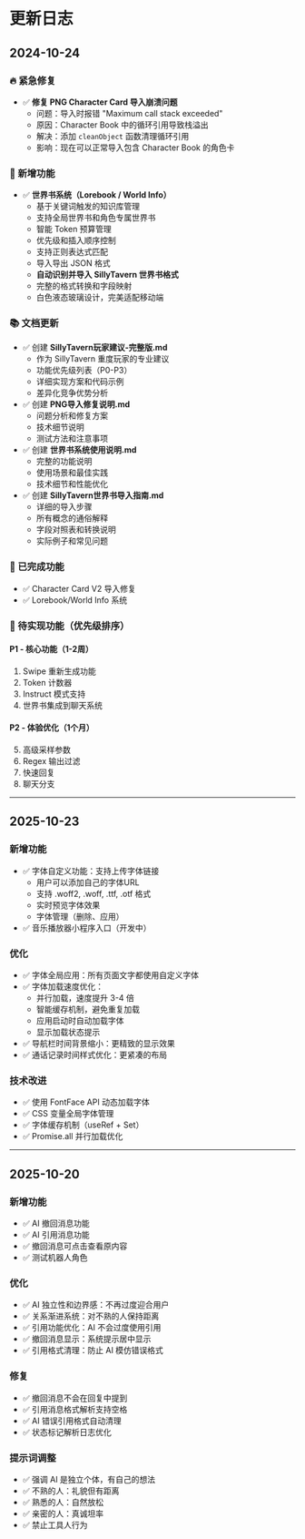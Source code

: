 # 更新日志

## 2024-10-24

### 🔥 紧急修复
- ✅ **修复 PNG Character Card 导入崩溃问题**
  - 问题：导入时报错 "Maximum call stack exceeded"
  - 原因：Character Book 中的循环引用导致栈溢出
  - 解决：添加 `cleanObject` 函数清理循环引用
  - 影响：现在可以正常导入包含 Character Book 的角色卡

### 🎉 新增功能
- ✅ **世界书系统（Lorebook / World Info）**
  - 基于关键词触发的知识库管理
  - 支持全局世界书和角色专属世界书
  - 智能 Token 预算管理
  - 优先级和插入顺序控制
  - 支持正则表达式匹配
  - 导入导出 JSON 格式
  - **自动识别并导入 SillyTavern 世界书格式**
  - 完整的格式转换和字段映射
  - 白色液态玻璃设计，完美适配移动端

### 📚 文档更新
- ✅ 创建 **SillyTavern玩家建议-完整版.md**
  - 作为 SillyTavern 重度玩家的专业建议
  - 功能优先级列表（P0-P3）
  - 详细实现方案和代码示例
  - 差异化竞争优势分析
- ✅ 创建 **PNG导入修复说明.md**
  - 问题分析和修复方案
  - 技术细节说明
  - 测试方法和注意事项
- ✅ 创建 **世界书系统使用说明.md**
  - 完整的功能说明
  - 使用场景和最佳实践
  - 技术细节和性能优化
- ✅ 创建 **SillyTavern世界书导入指南.md**
  - 详细的导入步骤
  - 所有概念的通俗解释
  - 字段对照表和转换说明
  - 实际例子和常见问题

### 🎯 已完成功能
- ✅ Character Card V2 导入修复
- ✅ Lorebook/World Info 系统

### 🎯 待实现功能（优先级排序）
#### P1 - 核心功能（1-2周）
1. Swipe 重新生成功能
2. Token 计数器
3. Instruct 模式支持
4. 世界书集成到聊天系统

#### P2 - 体验优化（1个月）
5. 高级采样参数
6. Regex 输出过滤
7. 快速回复
8. 聊天分支

---

## 2025-10-23

### 新增功能
- ✅ 字体自定义功能：支持上传字体链接
  - 用户可以添加自己的字体URL
  - 支持 .woff2, .woff, .ttf, .otf 格式
  - 实时预览字体效果
  - 字体管理（删除、应用）
- ✅ 音乐播放器小程序入口（开发中）

### 优化
- ✅ 字体全局应用：所有页面文字都使用自定义字体
- ✅ 字体加载速度优化：
  - 并行加载，速度提升 3-4 倍
  - 智能缓存机制，避免重复加载
  - 应用启动时自动加载字体
  - 显示加载状态提示
- ✅ 导航栏时间背景缩小：更精致的显示效果
- ✅ 通话记录时间样式优化：更紧凑的布局

### 技术改进
- ✅ 使用 FontFace API 动态加载字体
- ✅ CSS 变量全局字体管理
- ✅ 字体缓存机制（useRef + Set）
- ✅ Promise.all 并行加载优化

---

## 2025-10-20

### 新增功能
- ✅ AI 撤回消息功能
- ✅ AI 引用消息功能
- ✅ 撤回消息可点击查看原内容
- ✅ 测试机器人角色

### 优化
- ✅ AI 独立性和边界感：不再过度迎合用户
- ✅ 关系渐进系统：对不熟的人保持距离
- ✅ 引用功能优化：AI 不会过度使用引用
- ✅ 撤回消息显示：系统提示居中显示
- ✅ 引用格式清理：防止 AI 模仿错误格式

### 修复
- ✅ 撤回消息不会在回复中提到
- ✅ 引用消息格式解析支持空格
- ✅ AI 错误引用格式自动清理
- ✅ 状态标记解析日志优化

### 提示词调整
- ✅ 强调 AI 是独立个体，有自己的想法
- ✅ 不熟的人：礼貌但有距离
- ✅ 熟悉的人：自然放松
- ✅ 亲密的人：真诚坦率
- ✅ 禁止工具人行为
